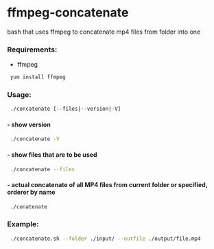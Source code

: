 # ffmpeg-concatenate
bash that uses ffmpeg to concatenate mp4 files from folder into one


### Requirements:
- ffmpeg
```bash
 yum install ffmpeg
```


### Usage:
```bash
 ./concatenate [--files|--version|-V]
```


#### - show version
```bash
 ./concatenate -V
```

#### - show files that are to be used
```bash
 ./concatenate --files
```

#### - actual concatenate of all MP4 files from current folder or specified, orderer by name
```bash
 ./conatenate
```


### Example:
```bash
 ./concatenate.sh --folder ./input/ --outfile ./output/file.mp4
```
